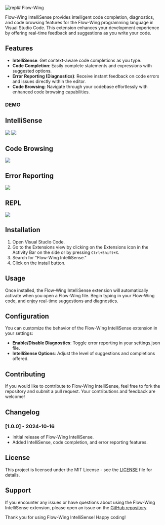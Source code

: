 ![repl](https://github.com/user-attachments/assets/ae3ef362-769d-475e-96ba-3142851d2404)# Flow-Wing

Flow-Wing IntelliSense provides intelligent code completion, diagnostics, and code browsing features for the Flow-Wing programming language in Visual Studio Code. This extension enhances your development experience by offering real-time feedback and suggestions as you write your code.

## Features

- **IntelliSense**: Get context-aware code completions as you type.
- **Code Completion**: Easily complete statements and expressions with suggested options.
- **Error Reporting (Diagnostics)**: Receive instant feedback on code errors and issues directly within the editor.
- **Code Browsing**: Navigate through your codebase effortlessly with enhanced code browsing capabilities.

### DEMO

## IntelliSense

<img src="https://github.com/user-attachments/assets/7137dcc5-c3bc-47d9-a460-77ec5bf9ff8d" />

<img src="https://github.com/user-attachments/assets/a15514ac-2c0a-4cd6-9c39-4d188f351a6b" />

## Code Browsing

<img src="https://github.com/user-attachments/assets/e90050e5-7bc0-4736-b4c8-0fea238b5491" />

## Error Reporting

<img src="https://github.com/user-attachments/assets/93d7a8f3-1a38-4317-9cdc-9e0239a2ad3d" />


## REPL

<img src="https://github.com/user-attachments/assets/12db4897-5659-42f4-969b-166de9179f6d" />


## Installation

1. Open Visual Studio Code.
2. Go to the Extensions view by clicking on the Extensions icon in the Activity Bar on the side or by pressing `Ctrl+Shift+X`.
3. Search for "Flow-Wing IntelliSense."
4. Click on the install button.

## Usage

Once installed, the Flow-Wing IntelliSense extension will automatically activate when you open a Flow-Wing file. Begin typing in your Flow-Wing code, and enjoy real-time suggestions and diagnostics.

## Configuration

You can customize the behavior of the Flow-Wing IntelliSense extension in your settings:

- **Enable/Disable Diagnostics**: Toggle error reporting in your settings.json file.
- **IntelliSense Options**: Adjust the level of suggestions and completions offered.

## Contributing

If you would like to contribute to Flow-Wing IntelliSense, feel free to fork the repository and submit a pull request. Your contributions and feedback are welcome!

## Changelog

### [1.0.0] - 2024-10-16

- Initial release of Flow-Wing IntelliSense.
- Added IntelliSense, code completion, and error reporting features.

## License

This project is licensed under the MIT License - see the [LICENSE](LICENSE) file for details.

## Support

If you encounter any issues or have questions about using the Flow-Wing IntelliSense extension, please open an issue on the [GitHub repository](https://github.com/kushagra1212/Flow-Wing).

Thank you for using Flow-Wing IntelliSense! Happy coding!

